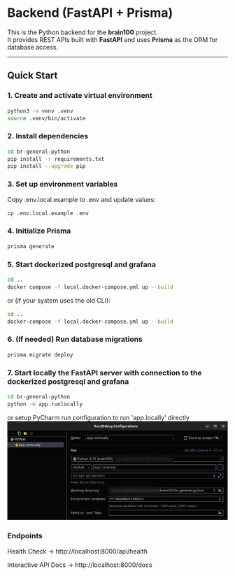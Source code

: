 # Backend (FastAPI + Prisma)

This is the Python backend for the **brain100** project.  
It provides REST APIs built with **FastAPI** and uses **Prisma** as the ORM for database access.

---

## Quick Start

### 1. Create and activate virtual environment

```bash
python3 -m venv .venv
source .venv/bin/activate
```

### 2. Install dependencies

```bash
cd br-general-python
pip install -r requirements.txt
pip install --upgrade pip
```

### 3. Set up environment variables

Copy .env.local.example to .env and update values:

```bash
cp .env.local.example .env
```

### 4. Initialize Prisma

```bash
prisma generate
```

### 5. Start dockerized postgresql and grafana

```bash
cd ..
docker compose -f local.docker-compose.yml up --build
```

or (if your system uses the old CLI):

```bash
cd ..
docker-compose -f local.docker-compose.yml up --build
```

### 6. (If needed) Run database migrations

```bash
prisma migrate deploy
```

### 7. Start locally the FastAPI server with connection to the dockerized postgresql and grafana

```bash
cd br-general-python
python -m app.runlocally
```

or
setup PyCharm run configuration to run 'app.locally' directly
![README_pycharm_setup.png](README_pycharm_setup.png)

### Endpoints

Health Check → http://localhost:8000/api/health

Interactive API Docs → http://localhost:8000/docs